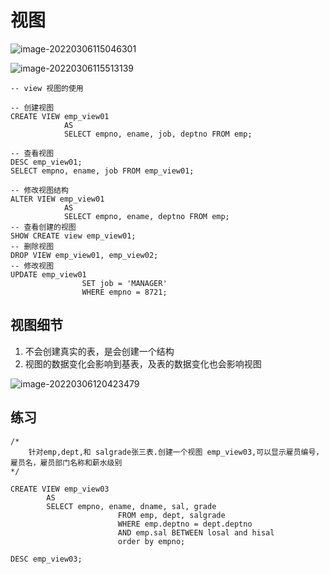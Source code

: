 # 视图

![image-20220306115046301](https://s2.loli.net/2022/03/06/giVmOBFluUD3EWY.png)

![image-20220306115513139](https://s2.loli.net/2022/03/06/IeXGbv5mjJqx13Q.png)

```mysql
-- view 视图的使用

-- 创建视图
CREATE VIEW emp_view01
			AS
			SELECT empno, ename, job, deptno FROM emp;
			
-- 查看视图
DESC emp_view01;
SELECT empno, ename, job FROM emp_view01;

-- 修改视图结构
ALTER VIEW emp_view01
			AS
			SELECT empno, ename, deptno FROM emp;
-- 查看创建的视图
SHOW CREATE view emp_view01;
-- 删除视图
DROP VIEW emp_view01, emp_view02;
-- 修改视图
UPDATE emp_view01
				SET job = 'MANAGER'
				WHERE empno = 8721;
```

## 视图细节

1. 不会创建真实的表，是会创建一个结构
2. 视图的数据变化会影响到基表，及表的数据变化也会影响视图

![image-20220306120423479](https://s2.loli.net/2022/03/06/BDQ5E8GgxTs1jIO.png)

## 练习

```mysql
/*
	针对emp,dept,和 salgrade张三表.创建一个视图 emp_view03,可以显示雇员编号，雇员名，雇员部门名称和薪水级别
*/

CREATE VIEW emp_view03
		AS
		SELECT empno, ename, dname, sal, grade
						FROM emp, dept, salgrade
						WHERE emp.deptno = dept.deptno
						AND emp.sal BETWEEN losal and hisal
						order by empno;
						
DESC emp_view03;
```

